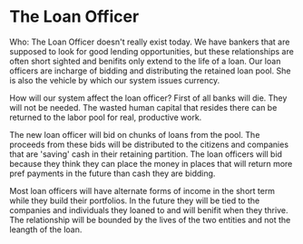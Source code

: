 # The Loan Officer

Who: The Loan Officer doesn't really exist today.  We have bankers that are supposed to look for good lending opportunities, but these relationships are often short sighted and benifits only extend to the life of a loan. Our loan officers are incharge of bidding and distributing the retained loan pool.  She is also the vehicle by which our system issues currency.

How will our system affect the loan officer?  First of all banks will die.  They will not be needed.  The wasted human capital that resides there can be returned to the labor pool for real, productive work.

The new loan officer will bid on chunks of loans from the pool.  The proceeds from these bids will be distributed to the citizens and companies that are 'saving' cash in their retaining partition.  The loan officers will bid because they think they can place the money in places that will return more pref payments in the future than cash they are bidding.

Most loan officers will have alternate forms of income in the short term while they build their portfolios.  In the future they will be tied to the companies and individuals they loaned to and will benifit when they thrive.  The relationship will be bounded by the lives of the two entities and not the leangth of the loan.
